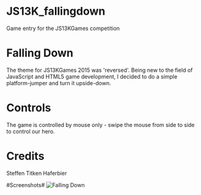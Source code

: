 # JS13K_fallingdown
Game entry for the JS13KGames competition

# Falling Down
The theme for JS13KGames 2015 was 'reversed'. Being new to the field of JavaScript and HTML5 game development, I decided to do a simple platform-jumper and turn it upside-down.

# Controls
The game is controlled by mouse only - swipe the mouse from side to side to control our hero.

# Credits
Steffen Titken Haferbier

#Screenshots#
![Falling Down](http://haferbier.com/img/fallingdown.PNG "Falling Down")
